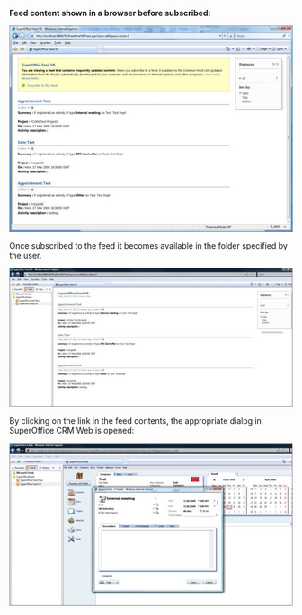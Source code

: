 <!-- markdownlint-disable-file MD041 -->
**Feed content shown in a browser before subscribed:**

![RSS feed before subscribing -screenshot][img2]

Once subscribed to the feed it becomes available in the folder specified by the user.

![RSS feed after subscribing -screenshot][img3]

By clicking on the link in the feed contents, the appropriate dialog in SuperOffice CRM Web is opened:

![Dialog opened from RSS feed -screenshot][img4]

<!-- Referenced links -->

<!-- Referenced images -->
[img2]: ../../media/image032.jpg
[img3]: ../../media/image033.jpg
[img4]: ../../media/image034.jpg
